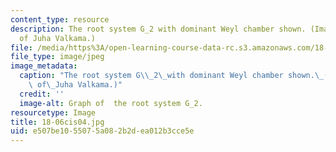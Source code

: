 ```yaml
---
content_type: resource
description: The root system G_2 with dominant Weyl chamber shown. (Image courtesy
  of Juha Valkama.)
file: /media/https%3A/open-learning-course-data-rc.s3.amazonaws.com/18-06ci-linear-algebra-communications-intensive-spring-2004/e507be1055075a082b2dea012b3cce5e_18-06cis04.jpg
file_type: image/jpeg
image_metadata:
  caption: "The root system G\\_2\_with dominant Weyl chamber shown.\_(Image courtesy\
    \ of\_Juha Valkama.)"
  credit: ''
  image-alt: Graph of  the root system G_2.
resourcetype: Image
title: 18-06cis04.jpg
uid: e507be10-5507-5a08-2b2d-ea012b3cce5e
---
```

